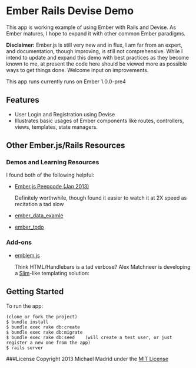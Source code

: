 Ember Rails Devise Demo
=======================

This app is working example of using Ember with Rails and Devise.  As Ember matures, I hope to expand it with other common Ember
paradigms.

**Disclaimer:** Ember.js is still very new and in flux, I am far from an expert, and documentation, though improving, is still not comprehensive.  While I intend to update and expand this demo with best practices as they become known to me, at present the code here should be viewed more as possible ways to get things done.  Welcome input on improvements.

This app runs currently runs on Ember 1.0.0-pre4

Features
--------
* User Login and Registration using Devise
* Illustrates basic usages of Ember components like routes, controllers, views, templates, state managers.

Other Ember.js/Rails Resources
------------------------------

### Demos and Learning Resources

I found both of the following helpful:
* [Ember.js Peepcode (Jan 2013)](https://peepcode.com/products/emberjs)

  Definitely worthwhile, though found it easier to watch it at 2X speed as recitation a tad slow
  
* [ember_data_examle](https://github.com/dgeb/ember_data_example)
* [ember_todo](https://github.com/Skalar/ember_todo)

### Add-ons

* [emblem.js](https://github.com/machty/emblem.js)

  Think HTML/Handlebars is a tad verbose?  Alex Matchneer is developing a [Slim](http://slim-lang.com/)-like templating solution:


Getting Started
---------------

To run the app:

    (clone or fork the project)
    $ bundle install
    $ bundle exec rake db:create
    $ bundle exec rake db:migrate
    $ bundle exec rake db:seed    (will create a test user, or just register a new one from the app)
    $ rails server

###License
Copyright 2013 Michael Madrid under the [MIT License](http://opensource.org/licenses/MIT)
